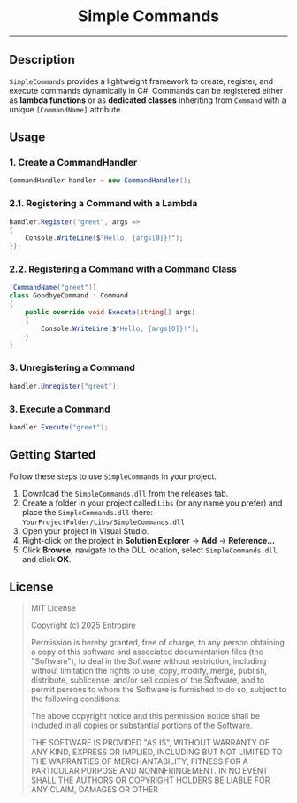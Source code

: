 <div id="toc" align="center"> 
  <ul style="list-style: none"> 
    <summary> 
      <h1>Simple Commands</h1> 
    </summary> 
  </ul> 
</div> 

--- 
## Description 
`SimpleCommands` provides a lightweight framework to create, register, and execute commands dynamically in C#. Commands can be registered either as **lambda functions** or as **dedicated classes** inheriting from `Command` with a unique `[CommandName]` attribute.

## Usage
### 1. Create a CommandHandler
```csharp
CommandHandler handler = new CommandHandler();
```

### 2.1. Registering a Command with a Lambda

```csharp
handler.Register("greet", args =>
{
    Console.WriteLine($"Hello, {args[0]}!");
});
```

### 2.2. Registering a Command with a Command Class
```csharp
[CommandName("greet")]
class GoodbyeCommand : Command
{
    public override void Execute(string[] args)
    {
        Console.WriteLine($"Hello, {args[0]}!");
    }
}
```

### 3. Unregistering a Command
```csharp
handler.Unregister("greet");
```

### 3. Execute a Command
```csharp
handler.Execute("greet");
```

## Getting Started

Follow these steps to use `SimpleCommands` in your project.

1. Download the `SimpleCommands.dll` from the releases tab.  
2. Create a folder in your project called `Libs` (or any name you prefer) and place the `SimpleCommands.dll` there: `YourProjectFolder/Libs/SimpleCommands.dll`
3. Open your project in Visual Studio.  
4. Right-click on the project in **Solution Explorer** → **Add** → **Reference…**  
5. Click **Browse**, navigate to the DLL location, select `SimpleCommands.dll`, and click **OK**.

## License
> MIT License
> 
> Copyright (c) 2025 Entropire
> 
> Permission is hereby granted, free of charge, to any person obtaining a copy
> of this software and associated documentation files (the "Software"), to deal
> in the Software without restriction, including without limitation the rights
> to use, copy, modify, merge, publish, distribute, sublicense, and/or sell
> copies of the Software, and to permit persons to whom the Software is
> furnished to do so, subject to the following conditions:
> 
> The above copyright notice and this permission notice shall be included in all
> copies or substantial portions of the Software.
> 
> THE SOFTWARE IS PROVIDED "AS IS", WITHOUT WARRANTY OF ANY KIND, EXPRESS OR
> IMPLIED, INCLUDING BUT NOT LIMITED TO THE WARRANTIES OF MERCHANTABILITY,
> FITNESS FOR A PARTICULAR PURPOSE AND NONINFRINGEMENT. IN NO EVENT SHALL THE
> AUTHORS OR COPYRIGHT HOLDERS BE LIABLE FOR ANY CLAIM, DAMAGES OR OTHER

